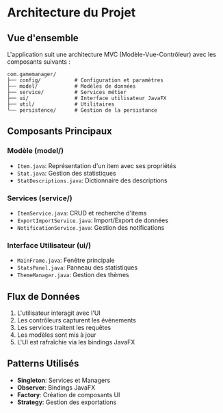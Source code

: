 # Architecture du Projet

## Vue d'ensemble

L'application suit une architecture MVC (Modèle-Vue-Contrôleur) avec les composants suivants :

```
com.gamemanager/
├── config/           # Configuration et paramètres
├── model/            # Modèles de données
├── service/          # Services métier
├── ui/               # Interface utilisateur JavaFX
├── util/             # Utilitaires
└── persistence/      # Gestion de la persistance
```

## Composants Principaux

### Modèle (model/)
- `Item.java`: Représentation d'un item avec ses propriétés
- `Stat.java`: Gestion des statistiques
- `StatDescriptions.java`: Dictionnaire des descriptions

### Services (service/)
- `ItemService.java`: CRUD et recherche d'items
- `ExportImportService.java`: Import/Export de données
- `NotificationService.java`: Gestion des notifications

### Interface Utilisateur (ui/)
- `MainFrame.java`: Fenêtre principale
- `StatsPanel.java`: Panneau des statistiques
- `ThemeManager.java`: Gestion des thèmes

## Flux de Données

1. L'utilisateur interagit avec l'UI
2. Les contrôleurs capturent les événements
3. Les services traitent les requêtes
4. Les modèles sont mis à jour
5. L'UI est rafraîchie via les bindings JavaFX

## Patterns Utilisés

- **Singleton**: Services et Managers
- **Observer**: Bindings JavaFX
- **Factory**: Création de composants UI
- **Strategy**: Gestion des exportations